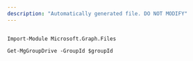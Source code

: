 ```yaml
---
description: "Automatically generated file. DO NOT MODIFY"
---
```


```powershellv2

Import-Module Microsoft.Graph.Files

Get-MgGroupDrive -GroupId $groupId

```